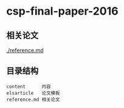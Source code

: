 # csp-final-paper-2016

## 相关论文

[./reference.md](./reference.md)

## 目录结构

```text
content      内容
elsarticle   论文模板
reference.md 相关论文
```
